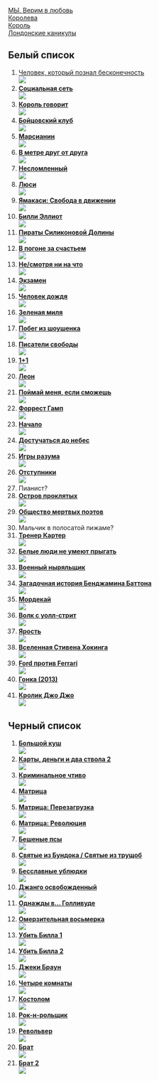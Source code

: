 [МЫ. Верим в любовь](https://rezka.ag/films/drama/335-my-verim-v-lyubov-2011.html)  
[Королева](https://rezka.ag/films/biographical/6045-koroleva-2005.html)  
[Король](https://rezka.ag/films/drama/32372-korol-2019.html)  
[Лондонские каникулы](https://rezka.ag/films/drama/10758-londonskie-kanikuly.html)  

## Белый список
1.  [Человек, который познал бесконечность](https://rezka.ag/films/drama/14116-chelovek-kotoryy-poznal-beskonechnost.html)  
[![](https://static.hdrezka.ac/i/2016/5/15/a31dce317bcb9ur70d49o.jpg)](https://rezka.ag/films/drama/14116-chelovek-kotoryy-poznal-beskonechnost.html)
1.  [__Социальная сеть__](https://rezka.ag/films/drama/4648-socialnaya-set-2010.html)  
[![](https://static.hdrezka.ac/i/2014/12/19/h6d6fb8f901a1cn17c31t.jpg)](https://rezka.ag/films/drama/4648-socialnaya-set-2010.html)
1.  [__Король говорит__](https://rezka.ag/films/drama/957-korol-govorit-2010.html)  
[![](https://static.hdrezka.ac/i/2014/1/16/z85ec1a5f57f2mk50o55t.jpg)](https://rezka.ag/films/drama/957-korol-govorit-2010.html)
1.  [__Бойцовский клуб__](https://rezka.ag/films/drama/787-boycovskiy-klub-1999.html)  
[![](https://static.hdrezka.ac/i/2013/11/30/m33c30ddfb881gn13z89a.jpg)](https://rezka.ag/films/drama/787-boycovskiy-klub-1999.html)
1.  [__Марсианин__](https://rezka.ag/films/fiction/11116-marsianin-2015.html)  
[![](https://static.hdrezka.ac/i/2015/10/29/z13622384b3efwd91g79k.jpg)](https://rezka.ag/films/fiction/11116-marsianin-2015.html)
1.  [__В метре друг от друга__](https://rezka.ag/films/drama/30847-v-metre-drug-ot-druga-2019.html)  
[![](https://rezka.ag/i/2019/5/19/ye1672e365cadxl62h88n.jpg)](https://rezka.ag/films/drama/30847-v-metre-drug-ot-druga-2019.html)  
1.  [__Несломленный__](https://rezka.ag/films/biographical/7753-neslomlennyy.html)  
[![](https://rezka.ag/i/2015/2/3/uf809e648d887rl94n39v.jpg)](https://rezka.ag/films/biographical/7753-neslomlennyy.html)
1.  [__Люси__](https://rezka.ag/films/action/2057-lyusi-2014-11-22.html)  
[![](https://rezka.ag/i/2014/9/13/f75004c86b538gg54l17x.jpg)](https://rezka.ag/films/action/2057-lyusi-2014-11-22.html)
1.  [__Ямакаси: Свобода в движении__](https://rezka.ag/films/action/7414-yamakasi-svoboda-v-dvizhenii-2001.html)  
[![](https://static.hdrezka.ac/i/2014/12/19/r3bc2c11ca4fdoe77k59p.jpg)](https://rezka.ag/films/action/7414-yamakasi-svoboda-v-dvizhenii-2001.html)
1.  [__Билли Эллиот__](https://rezka.ag/films/drama/1015-billi-elliot-2000.html)  
[![](https://static.hdrezka.ac/i/2014/1/30/je7f1a3103be8ku95g69w.jpg)](https://rezka.ag/films/drama/1015-billi-elliot-2000.html)
1.  [__Пираты Силиконовой Долины__](https://rezka.ag/films/biographical/7147-piraty-silikonovoy-doliny-1999.html)  
[![](https://static.hdrezka.ac/i/2014/12/19/j90d8d86dd1daye43g62d.jpg)](https://rezka.ag/films/biographical/7147-piraty-silikonovoy-doliny-1999.html)
1.  [__В погоне за счастьем__](https://rezka.ag/films/biographical/826-v-pogone-za-schastem-2006.html)  
[![](https://static.hdrezka.ac/i/2013/12/7/o101e475f3c23pe51h62f.jpg)](https://rezka.ag/films/biographical/826-v-pogone-za-schastem-2006.html)
1.  [__Не/смотря ни на что__](https://rezka.ag/films/comedy/23479-ne-smotrya-ni-na-chto.html)  
[![](https://static.hdrezka.ac/i/2017/2/3/w47784dcb0a39fr86e21g.jpg)](https://rezka.ag/films/comedy/23479-ne-smotrya-ni-na-chto.html)
1.  [__Экзамен__](https://rezka.ag/films/thriller/4705-ekzamen-2009.html)  
[![](https://static.hdrezka.ac/i/2014/12/19/y2ba6ecf9e2e2eo12e59c.jpg)](https://rezka.ag/films/thriller/4705-ekzamen-2009.html)
1.  [__Человек дождя__](https://rezka.ag/films/drama/1182-chelovek-dozhdya-1988.html)  
[![](https://static.hdrezka.ac/i/2014/3/8/f524438fd0994co33u74h.jpg)](https://rezka.ag/films/drama/1182-chelovek-dozhdya-1988.html)
1.  [__Зеленая миля__](https://rezka.ag/films/drama/825-zelenaya-milya-1999.html)  
[![](https://static.hdrezka.ac/i/2013/12/9/ee0483463176bbx87j73n.jpg)](https://rezka.ag/films/drama/825-zelenaya-milya-1999.html)
1. [__Побег из шоушенка__](https://rezka.ag/films/drama/806-pobeg-iz-shoushenka-1994.html)  
[![](https://static.hdrezka.ac/i/2013/12/3/i2cf4888d925ejk28d24u.jpg)](https://rezka.ag/films/drama/806-pobeg-iz-shoushenka-1994.html)
1. [__Писатели свободы__](https://rezka.ag/films/drama/1147-pisateli-svobody-2006.html)  
[![](https://static.hdrezka.ac/i/2014/2/27/u86793b6e6b5dwv89f36u.jpg)](https://rezka.ag/films/drama/1147-pisateli-svobody-2006.html)  
1. [__1+1__](https://rezka.ag/films/drama/289-11-2011.html)  
[![](https://static.hdrezka.ac/i/2013/8/9/za01e520d5831kb47h82c.jpg)](https://rezka.ag/films/drama/289-11-2011.html)
1. [__Леон__](https://rezka.ag/films/drama/760-leon-1994.html)  
[![](https://static.hdrezka.ac/i/2013/11/23/x22fbdcdf6d34zp97c34z.jpg)](https://rezka.ag/films/drama/760-leon-1994.html)
1. [__Поймай меня, если сможешь__](https://rezka.ag/films/biographical/814-poymay-menya-esli-smozhesh-2002.html)  
[![](https://static.hdrezka.ac/i/2013/12/6/j496749d58c27if80f52d.jpg)](https://rezka.ag/films/biographical/814-poymay-menya-esli-smozhesh-2002.html)
1. [__Форрест Гамп__](https://rezka.ag/films/drama/763-forrest-gamp-1994.html)  
[![](https://static.hdrezka.ac/i/2013/11/24/f8cfabd5b4fb8lh96z58u.jpg)](https://rezka.ag/films/drama/763-forrest-gamp-1994.html)
1. [__Начало__](https://rezka.ag/films/action/770-nachalo-2010.html)  
[![](https://static.hdrezka.ac/i/2013/11/26/a54ef8063534elg29d34o.jpg)](https://rezka.ag/films/action/770-nachalo-2010.html)
1. [__Достучаться до небес__](https://rezka.ag/films/crime/820-dostuchatsya-do-nebes-1997.html)  
[![](https://static.hdrezka.ac/i/2013/12/6/b827b4cc1f507xf48s48v.jpg)](https://rezka.ag/films/crime/820-dostuchatsya-do-nebes-1997.html)
1. [__Игры разума__](https://rezka.ag/films/biographical/812-igry-razuma-2001.html)  
[![](https://static.hdrezka.ac/i/2013/12/6/ed6e986f0dcd8uw87u89v.jpg)](https://rezka.ag/films/biographical/812-igry-razuma-2001.html)
1. [__Отступники__](https://rezka.ag/films/detective/824-otstupniki-2006.html)  
[![](https://static.hdrezka.ac/i/2013/12/7/nfc09e70e56a2qz79a35p.jpg)](https://rezka.ag/films/detective/824-otstupniki-2006.html)
1. Пианист?
1. [__Остров проклятых__](https://rezka.ag/films/drama/766-ostrov-proklyatyh-2009.html)  
[![](https://static.hdrezka.ac/i/2013/11/24/h801ebfb226c3os78s66v.jpg)](https://rezka.ag/films/drama/766-ostrov-proklyatyh-2009.html)
1. [__Общество мертвых поэтов__](https://rezka.ag/films/drama/1250-obschestvo-mertvyh-poetov-1989.html)  
[![](https://static.hdrezka.ac/i/2014/3/24/pcc5f21021482hq42n55y.jpg)](https://rezka.ag/films/drama/1250-obschestvo-mertvyh-poetov-1989.html)
1. Мальчик в полосатой пижаме?
1. [__Тренер Картер__](https://rezka.ag/films/drama/952-trener-karter-2005.html)  
[![](https://static.hdrezka.ac/i/2014/1/16/l4d6fe34d0c44mz94l93g.jpg)](https://rezka.ag/films/drama/952-trener-karter-2005.html)
1. [__Белые люди не умеют прыгать__](https://rezka.ag/films/drama/3801-belye-lyudi-ne-umeyut-prygat-1992.html)  
[![](https://static.hdrezka.ac/i/2014/12/19/d434887d11e1air45j93j.jpg)](https://rezka.ag/films/drama/3801-belye-lyudi-ne-umeyut-prygat-1992.html)
1. [__Военный ныряльщик__](https://rezka.ag/films/biographical/1077-voennyy-nyryalschik-2000.html)  
[![](https://static.hdrezka.ac/i/2014/2/12/e2e8da7c13dadbl82w33t.jpg)](https://rezka.ag/films/biographical/1077-voennyy-nyryalschik-2000.html)
1. [__Загадочная история Бенджамина Баттона__](https://rezka.ag/films/drama/1070-zagadochnaya-istoriya-bendzhamina-battona-2008.html)  
[![](https://static.hdrezka.ac/i/2014/2/11/n4ba218a740d9mq27b72o.jpg)](https://rezka.ag/films/drama/1070-zagadochnaya-istoriya-bendzhamina-battona-2008.html)
1. [__Мордекай__](https://rezka.ag/films/action/7805-mordekay.html)  
[![](https://static.hdrezka.ac/i/2015/2/19/od7c3399b22cfyx65l65g.jpg)](https://rezka.ag/films/action/7805-mordekay.html)
1. [__Волк с уолл-стрит__](https://rezka.ag/films/drama/1176-volk-s-uoll-strit.html)  
[![](https://static.hdrezka.ac/i/2014/3/8/q2e4805dd3c73rb19n34t.jpg)](https://rezka.ag/films/drama/1176-volk-s-uoll-strit.html)
1. [__Ярость__](https://rezka.ag/films/action/7737-yarost.html)  
[![](https://static.hdrezka.ac/i/2015/2/1/nc086ceb05544ua91l35f.jpg)](https://rezka.ag/films/action/7737-yarost.html)
1. [__Вселенная Стивена Хокинга__](https://rezka.ag/films/biographical/8271-vselennaya-stivena-hokinga.html)  
[![](https://static.hdrezka.ac/i/2015/5/11/q17d8448e75f9cn27p56h.jpg)](https://rezka.ag/films/biographical/8271-vselennaya-stivena-hokinga.html)
1. [__Ford против Ferrari__](https://rezka.ag/films/drama/32558-ford-protiv-ferrari-2019.html)  
[![](https://static.hdrezka.ac/i/2019/12/1/mdfca551df3cedx80c60r.png)](https://rezka.ag/films/drama/32558-ford-protiv-ferrari-2019.html)
1. [__Гонка (2013)__](https://rezka.ag/films/biographical/942-gonka-2013.html)  
[![](https://static.hdrezka.ac/i/2014/1/12/xbbeab3c83e68hi27d81d.jpg)](https://rezka.ag/films/biographical/942-gonka-2013.html)
1. [__Кролик Джо Джо__](https://rezka.ag/films/comedy/32831-krolik-dzhodzho-2019.html)  
[![](https://static.hdrezka.ac/i/2019/12/23/o29053f5aa27ari48l52q.jpg)](https://rezka.ag/films/comedy/32831-krolik-dzhodzho-2019.html)

## Черный список
1. [__Большой куш__](https://rezka.ag/films/crime/762-bolshoy-kush-2000.html)  
[![](https://static.hdrezka.ac/i/2013/11/24/ocdaec98175f0em52f25z.jpg)](https://rezka.ag/films/crime/762-bolshoy-kush-2000.html)
1. [__Карты, деньги и два ствола 2__](https://rezka.ag/series/drama/20250-karty-dengi-i-dva-stvola2.html)  
[![](https://static.hdrezka.ac/i/2016/10/6/b5164ee39de96kd64k89r.jpg)](https://rezka.ag/series/drama/20250-karty-dengi-i-dva-stvola2.html)
1. [__Криминальное чтиво__](https://rezka.ag/films/drama/822-kriminalnoe-chtivo-1994.html)  
[![](https://static.hdrezka.ac/i/2013/12/6/pd70147cfeb21qs56o72h.jpg)](https://rezka.ag/films/drama/822-kriminalnoe-chtivo-1994.html)
1. [__Матрица__](https://rezka.ag/films/fiction/981-matrica-1999.html)  
[![](https://static.hdrezka.ac/i/2014/1/22/h4442e483f19aey57g75d.jpg)](https://rezka.ag/films/fiction/981-matrica-1999.html) 
1. [__Матрица: Перезагрузка__](https://rezka.ag/films/fiction/982-matrica-perezagruzka-2003.html)  
[![](https://static.hdrezka.ac/i/2014/1/22/p12af8ad632ccqp77a17h.jpg)](https://rezka.ag/films/fiction/982-matrica-perezagruzka-2003.html)  
1. [__Матрица: Революция__](https://rezka.ag/films/fiction/983-matrica-revolyuciya-2003.html)  
[![](https://static.hdrezka.ac/i/2014/1/22/k9d1a5022996byt83h76r.jpg)](https://rezka.ag/films/fiction/983-matrica-revolyuciya-2003.html)
1. [__Бешеные псы__](https://rezka.ag/films/thriller/1361-beshenye-psy-1992.html)  
[![](https://static.hdrezka.ac/i/2014/4/8/bf5f80cea9d44ik37m84r.jpg)](https://rezka.ag/films/thriller/1361-beshenye-psy-1992.html)
1. [__Святые из Бундока / Святые из трущоб__](https://rezka.ag/films/action/6470-svyatye-iz-bundoka-1999.html)  
[![](https://static.hdrezka.ac/i/2014/12/19/mfaa213109adelp24r10n.jpg)](https://rezka.ag/films/action/6470-svyatye-iz-bundoka-1999.html) 
1. [__Бесславные ублюдки__](https://rezka.ag/films/action/3079-besslavnye-ublyudki-2009.html)  
[![](https://static.hdrezka.ac/i/2014/12/19/o42725cb6eb86fr95q62y.jpg)](https://rezka.ag/films/action/3079-besslavnye-ublyudki-2009.html)
1. [__Джанго освобожденный__](https://rezka.ag/films/western/15-dzhango-osvobozhdennyy-2012.html)  
[![](https://static.hdrezka.ac/i/2013/6/3/f2ca47b57fafdtx80s50g.jpg)](https://rezka.ag/films/western/15-dzhango-osvobozhdennyy-2012.html)
1. [__Однажды в… Голливуде__](https://rezka.ag/films/drama/31473-odnazhdy-v-gollivude-2019.html)  
[![](https://static.hdrezka.ac/i/2019/11/25/b575dae4c6d4esb18t52n.jpg)](https://rezka.ag/films/drama/31473-odnazhdy-v-gollivude-2019.html)
1. [__Омерзительная восьмерка__](https://rezka.ag/films/western/11352-omerzitelnaya-vosmerka-2015.html)  
[![](https://static.hdrezka.ac/i/2015/12/3/z1483a0c8a9a0il30u78f.jpg)](https://rezka.ag/films/western/11352-omerzitelnaya-vosmerka-2015.html)
1. [__Убить Билла 1__](https://rezka.ag/films/action/2923-ubit-billa-2003.html)  
[![](https://static.hdrezka.ac/i/2014/12/19/z7d90299de0b5rg74s56u.jpg)](https://rezka.ag/films/action/2923-ubit-billa-2003.html)
1. [__Убить Билла 2__](https://rezka.ag/films/action/3141-ubit-billa-2-2004.html)  
[![](https://static.hdrezka.ac/i/2014/12/19/cad33fcca9f80bk83h70y.jpg)](https://rezka.ag/films/action/3141-ubit-billa-2-2004.html)
1. [__Джеки Браун__](https://rezka.ag/films/thriller/3016-dzheki-braun-1997.html)  
[![](https://static.hdrezka.ac/i/2014/12/19/if108a741696cxk44s67g.jpg)](https://rezka.ag/films/thriller/3016-dzheki-braun-1997.html)
1. [__Четыре комнаты__](https://rezka.ag/films/comedy/900-chetyre-komnaty-1995.html)  
[![](https://static.hdrezka.ac/i/2013/12/26/o5f147eac0fedls73c57w.jpg)](https://rezka.ag/films/comedy/900-chetyre-komnaty-1995.html)
1. [__Костолом__](https://rezka.ag/films/drama/4554-kostolom-2001.html)  
[![](https://static.hdrezka.ac/i/2014/12/19/uc9577ec6ad6fbu79z96v.jpg)](https://rezka.ag/films/drama/4554-kostolom-2001.html)
1. [__Рок-н-рольщик__](https://rezka.ag/films/action/1497-rok-n-rolschik-2008.html)  
[![](https://static.hdrezka.ac/i/2014/4/22/p335902c3b42fpc84p68a.jpg)](https://rezka.ag/films/action/1497-rok-n-rolschik-2008.html)
1. [__Револьвер__](https://rezka.ag/films/detective/1567-revolver-2005.html)  
[![](https://static.hdrezka.ac/i/2014/5/6/g357197e63a74xq23z90v.jpg)](https://rezka.ag/films/detective/1567-revolver-2005.html)  
1.  [__Брат__](https://rezka.ag/films/action/1180-brat-1997.html)  
[![](https://static.hdrezka.ac/i/2014/3/8/x027f1b52fcd4ts96f15p.jpg)](https://rezka.ag/films/action/1180-brat-1997.html)  
1.  [__Брат 2__](https://rezka.ag/films/action/1181-brat-2-2000.html)  
[![](https://static.hdrezka.ac/i/2014/3/8/c726ad897bfcdlk91n42h.jpg)](https://rezka.ag/films/action/1181-brat-2-2000.html)
